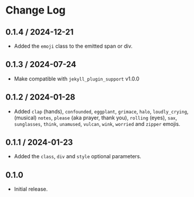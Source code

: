 # Change Log

## 0.1.4 / 2024-12-21

* Added the `emoji` class to the emitted span or div.


## 0.1.3 / 2024-07-24

* Make compatible with `jekyll_plugin_support` v1.0.0


## 0.1.2 / 2024-01-28

* Added `clap` (hands), `confounded`, `eggplant`, `grimace`, `halo`, `loudly_crying`,
  (musical) `notes`, `please` (aka prayer, thank you), `rolling` (eyes), `sax`,
  `sunglasses`, `think`, `unamused`, `vulcan`, `wink`, `worried` and `zipper` emojis.


## 0.1.1 / 2024-01-23

* Added the `class`, `div` and `style` optional parameters.


## 0.1.0

* Initial release.
